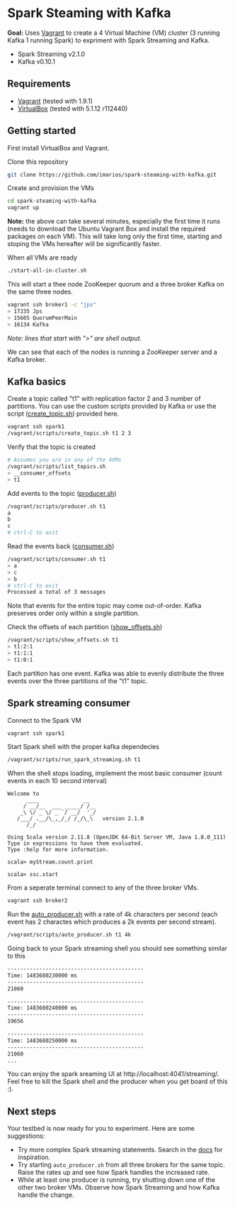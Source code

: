 # Spark Steaming with Kafka

**Goal:** Uses [Vagrant](https://www.vagrantup.com) to create a 4 Virtual Machine (VM) cluster (3 running Kafka 1 running Spark) to expriment with Spark Streaming and Kafka.

- Spark Streaming v2.1.0
- Kafka v0.10.1

Requirements
------------

- [Vagrant](https://www.vagrantup.com) (tested with 1.9.1)
- [VirtualBox](https://www.virtualbox.org/wiki/Downloads) (tested with 5.1.12 r112440)


Getting started
------------

First install VirtualBox and Vagrant. 

Clone this repository

```bash
git clone https://github.com/imarios/spark-steaming-with-kafka.git
```

Create and provision the VMs

```bash
cd spark-steaming-with-kafka
vagrant up
```
**Note:** the above can take several minutes, especially the first time it runs (needs to download the Ubuntu Vagrant Box and install the required packages on each VM). This will take long only the first time, starting and stoping the VMs hereafter will be significantly faster. 


When all VMs are ready

```bash
./start-all-in-cluster.sh
```

This will start a thee node ZooKeeper quorum and a three broker Kafka on the same three nodes. 

```bash
vagrant ssh broker1 -c "jps"
> 17235 Jps
> 15605 QuorumPeerMain
> 16134 Kafka
```

*Note: lines that start with ">" are shell output.*

We can see that each of the nodes is running a ZooKeeper server and a Kafka broker. 

Kafka basics
------------

Create a topic called "t1" with replication factor 2 and 3 number of
partitions. You can use the custom scripts provided by Kafka or use
the script ([create_topic.sh](scripts/create_topic.sh)) provided here.

```bash
vagrant ssh spark1
/vagrant/scripts/create_topic.sh t1 2 3
```

Verify that the topic is created

```bash
# Assumes you are in any of the 4VMs
/vagrant/scripts/list_topics.sh
> __consumer_offsets
> t1
```

Add events to the topic ([producer.sh](scripts/producer.sh))

```bash
/vagrant/scripts/producer.sh t1
a
b
c
# ctrl-C to exit
```

Read the events back ([consumer.sh](scripts/consumer.sh))

```bash
/vagrant/scripts/consumer.sh t1
> a
> c
> b
# ctrl-C to exit
Processed a total of 3 messages
```

Note that events for the entire topic may come out-of-order. 
Kafka preserves order only within a single partition.

Check the offsets of each partition ([show_offsets.sh](scripts/show_offsets.sh))

```bash
/vagrant/scripts/show_offsets.sh t1
> t1:2:1
> t1:1:1
> t1:0:1
```

Each partition has one event. Kafka was able to evenly distribute the three events 
over the three partitions of the "t1" topic.


Spark streaming consumer
------------

Connect to the Spark VM

```bash
vagrant ssh spark1
```

Start Spark shell with the proper kafka dependecies

```bash
/vagrant/scripts/run_spark_streaming.sh t1
```

When the shell stops loading, implement the most basic consumer (count events in each 10 second interval)

```
Welcome to
      ____              __
     / __/__  ___ _____/ /__
    _\ \/ _ \/ _ `/ __/  '_/
   /___/ .__/\_,_/_/ /_/\_\   version 2.1.0
      /_/

Using Scala version 2.11.8 (OpenJDK 64-Bit Server VM, Java 1.8.0_111)
Type in expressions to have them evaluated.
Type :help for more information.

scala> myStream.count.print

scala> ssc.start
```

From a seperate terminal connect to any of the three broker VMs.

```bash
vagrant ssh broker2
```

Run the [auto_producer.sh](scripts/auto_producer.sh) with a rate of 4k characters per second (each event has 2 charactes which produces a 2k events per second stream).

```bash
/vagrant/scripts/auto_producer.sh t1 4k
```

Going back to your Spark streaming shell you should see something similar to this

```bash
-------------------------------------------
Time: 1483680230000 ms
-------------------------------------------
21060

-------------------------------------------
Time: 1483680240000 ms
-------------------------------------------
19656

-------------------------------------------
Time: 1483680250000 ms
-------------------------------------------
21060
...
```

You can enjoy the spark sreaming UI at http://localhost:4041/streaming/. 
Feel free to kill the Spark shell and the producer when you get board of this :). 


Next steps
------------

Your testbed is now ready for you to experiment. Here are some suggestions:

* Try more complex Spark streaming statements. Search in the [docs](http://spark.apache.org/docs/latest/streaming-programming-guide.html) for inspiration. 
* Try starting `auto_producer.sh` from all three brokers for the same topic. Raise the rates up and see how Spark handles the increased rate. 
* While at least one producer is running, try shutting down one of the other two broker VMs. Observe how Spark Streaming and how Kafka handle the change.










